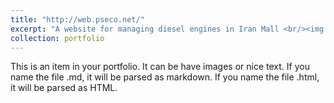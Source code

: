 ```yaml
---
title: "http://web.pseco.net/"
excerpt: "A website for managing diesel engines in Iran Mall <br/><img src='/images/Iranmall.png'>"
collection: portfolio
---
```


This is an item in your portfolio. It can be have images or nice text. If you name the file .md, it will be parsed as markdown. If you name the file .html, it will be parsed as HTML. 
